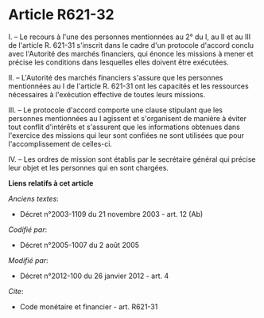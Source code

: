 # Article R621-32

I. – Le recours à l'une des personnes mentionnées au 2° du I, au II et au III de l'article R. 621-31 s'inscrit dans le cadre
d'un protocole d'accord conclu avec l'Autorité des marchés financiers, qui énonce les missions à mener et précise les
conditions dans lesquelles elles doivent être exécutées.

II. – L'Autorité des marchés financiers s'assure que les personnes mentionnées au I de l'article R. 621-31 ont les capacités
et les ressources nécessaires à l'exécution effective de toutes leurs missions.

III. – Le protocole d'accord comporte une clause stipulant que les personnes mentionnées au I agissent et s'organisent de
manière à éviter tout conflit d'intérêts et s'assurent que les informations obtenues dans l'exercice des missions qui leur
sont confiées ne sont utilisées que pour l'accomplissement de celles-ci.

IV. – Les ordres de mission sont établis par le secrétaire général qui précise leur objet et les personnes qui en sont
chargées.

**Liens relatifs à cet article**

_Anciens textes_:

  - Décret n°2003-1109 du 21 novembre 2003 - art. 12 (Ab)

_Codifié par_:

  - Décret n°2005-1007 du 2 août 2005

_Modifié par_:

  - Décret n°2012-100 du 26 janvier 2012 - art. 4

_Cite_:

  - Code monétaire et financier - art. R621-31

